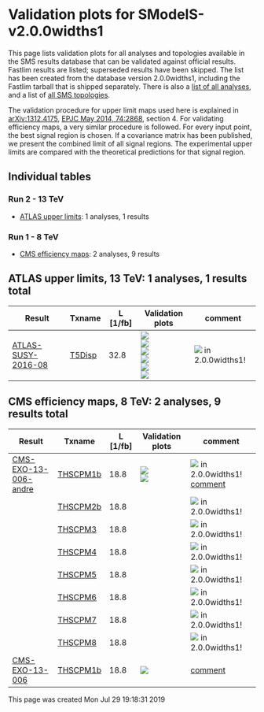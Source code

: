 
# Validation plots for SModelS-v2.0.0widths1 

This page lists validation plots for all analyses and topologies available in
the SMS results database that can be validated against official results.
Fastlim results are listed; superseded results have been skipped. The list has been created from the
database version 2.0.0widths1, including the Fastlim tarball that is shipped separately.
There is also a [list of all analyses](ListOfAnalyses200widths1), and
a list of [all SMS topologies](SmsDictionary200widths1).

The validation procedure for upper limit maps used here is explained in [arXiv:1312.4175](http://arxiv.org/abs/1312.4175),  [EPJC May 2014, 74:2868](http://link.springer.com/article/10.1140/epjc/s10052-014-2868-5), section 4. For validating efficiency maps, a very similar procedure is followed. For every input point, the best signal region is chosen. If a covariance matrix has been published, we present the combined limit of all signal regions. The experimental upper limits are compared with the theoretical predictions for that signal region.

## Individual tables

### Run 2 - 13 TeV
 * [ATLAS upper limits](#ATLASupperlimits13): 1 analyses, 1 results

### Run 1 - 8 TeV
 * [CMS efficiency maps](#CMSefficiencymaps8): 2 analyses, 9 results


<a name="ATLASupperlimits13"></a>
## ATLAS upper limits, 13 TeV: 1 analyses, 1 results total

| **Result** | **Txname** | **L [1/fb]** | **Validation plots** | **comment** |
|------------|------------|--------------|----------------------|-------------|
| [ATLAS-SUSY-2016-08](https://atlas.web.cern.ch/Atlas/GROUPS/PHYSICS/PAPERS/SUSY-2016-08/)| [T5Disp](SmsDictionary200widths1#T5Disp)| 32.8|<a href="https://smodels.github.io/validation/200widths1/13TeV/ATLAS/ATLAS-SUSY-2016-08/validation/T5Disp_2EqMassAx_EqWidthAy_EqMassBx-100.0_pretty.png"><img src="https://smodels.github.io/validation/200widths1/13TeV/ATLAS/ATLAS-SUSY-2016-08/validation/T5Disp_2EqMassAx_EqWidthAy_EqMassBx-100.0_pretty.png" /></a><BR><a href="https://smodels.github.io/validation/200widths1/13TeV/ATLAS/ATLAS-SUSY-2016-08/validation/T5Disp_2EqMassAx6.582119514e-16_EqMassBy_pretty.png"><img src="https://smodels.github.io/validation/200widths1/13TeV/ATLAS/ATLAS-SUSY-2016-08/validation/T5Disp_2EqMassAx6.582119514e-16_EqMassBy_pretty.png" /></a><BR><a href="https://smodels.github.io/validation/200widths1/13TeV/ATLAS/ATLAS-SUSY-2016-08/validation/T5Disp_2EqMassAxy_EqMassBx-100.0_pretty.png"><img src="https://smodels.github.io/validation/200widths1/13TeV/ATLAS/ATLAS-SUSY-2016-08/validation/T5Disp_2EqMassAxy_EqMassBx-100.0_pretty.png" /></a><BR><a href="https://smodels.github.io/validation/200widths1/13TeV/ATLAS/ATLAS-SUSY-2016-08/validation/T5Disp_2EqMassAxy_EqMassB100.0_pretty.png"><img src="https://smodels.github.io/validation/200widths1/13TeV/ATLAS/ATLAS-SUSY-2016-08/validation/T5Disp_2EqMassAxy_EqMassB100.0_pretty.png" /></a><BR><a href="https://smodels.github.io/validation/200widths1/13TeV/ATLAS/ATLAS-SUSY-2016-08/validation/T5Disp_2EqMassAx_EqWidthA6.582119514e-16_EqMassBy_pretty.png"><img src="https://smodels.github.io/validation/200widths1/13TeV/ATLAS/ATLAS-SUSY-2016-08/validation/T5Disp_2EqMassAx_EqWidthA6.582119514e-16_EqMassBy_pretty.png" /></a><BR><a href="https://smodels.github.io/validation/200widths1/13TeV/ATLAS/ATLAS-SUSY-2016-08/validation/T5Disp_2EqMassAx_EqWidthAy_EqMassB100.0_pretty.png"><img src="https://smodels.github.io/validation/200widths1/13TeV/ATLAS/ATLAS-SUSY-2016-08/validation/T5Disp_2EqMassAx_EqWidthAy_EqMassB100.0_pretty.png" /></a>  | <img src="https://smodels.github.io/pics/new.png" /> in 2.0.0widths1!  |


<a name="CMSefficiencymaps8"></a>
## CMS efficiency maps, 8 TeV: 2 analyses, 9 results total

| **Result** | **Txname** | **L [1/fb]** | **Validation plots** | **comment** |
|------------|------------|--------------|----------------------|-------------|
| [CMS-EXO-13-006-andre](http://cms-results.web.cern.ch/cms-results/public-results/publications/EXO-13-006/index.html)| [THSCPM1b](SmsDictionary200widths1#THSCPM1b)| 18.8|<a href="https://smodels.github.io/validation/200widths1/8TeV/CMS/CMS-EXO-13-006-andre/validation/THSCPM1b_2EqMassAx_EqWidthAy_pretty.png"><img src="https://smodels.github.io/validation/200widths1/8TeV/CMS/CMS-EXO-13-006-andre/validation/THSCPM1b_2EqMassAx_EqWidthAy_pretty.png" /></a><BR><a href="https://smodels.github.io/validation/200widths1/8TeV/CMS/CMS-EXO-13-006-andre/validation/THSCPM1b_2EqMassAx_pretty.png"><img src="https://smodels.github.io/validation/200widths1/8TeV/CMS/CMS-EXO-13-006-andre/validation/THSCPM1b_2EqMassAx_pretty.png" /></a>  | <img src="https://smodels.github.io/pics/new.png" /> in 2.0.0widths1! [comment](https://smodels.github.io/validation/200widths1/8TeV/CMS/CMS-EXO-13-006-andre/validation/THSCPM1b.txt) |
| | [THSCPM2b](SmsDictionary200widths1#THSCPM2b)| 18.8|  | <img src="https://smodels.github.io/pics/new.png" /> in 2.0.0widths1!  |
| | [THSCPM3](SmsDictionary200widths1#THSCPM3)| 18.8|  | <img src="https://smodels.github.io/pics/new.png" /> in 2.0.0widths1!  |
| | [THSCPM4](SmsDictionary200widths1#THSCPM4)| 18.8|  | <img src="https://smodels.github.io/pics/new.png" /> in 2.0.0widths1!  |
| | [THSCPM5](SmsDictionary200widths1#THSCPM5)| 18.8|  | <img src="https://smodels.github.io/pics/new.png" /> in 2.0.0widths1!  |
| | [THSCPM6](SmsDictionary200widths1#THSCPM6)| 18.8|  | <img src="https://smodels.github.io/pics/new.png" /> in 2.0.0widths1!  |
| | [THSCPM7](SmsDictionary200widths1#THSCPM7)| 18.8|  | <img src="https://smodels.github.io/pics/new.png" /> in 2.0.0widths1!  |
| | [THSCPM8](SmsDictionary200widths1#THSCPM8)| 18.8|  | <img src="https://smodels.github.io/pics/new.png" /> in 2.0.0widths1!  |
| [CMS-EXO-13-006](http://cms-results.web.cern.ch/cms-results/public-results/publications/EXO-13-006/index.html)| [THSCPM1b](SmsDictionary200widths1#THSCPM1b)| 18.8|<a href="https://smodels.github.io/validation/200widths1/8TeV/CMS/CMS-EXO-13-006-eff/validation/THSCPM1b_2EqMassAx_EqWidthAy_pretty.png"><img src="https://smodels.github.io/validation/200widths1/8TeV/CMS/CMS-EXO-13-006-eff/validation/THSCPM1b_2EqMassAx_EqWidthAy_pretty.png" /></a>  |[comment](https://smodels.github.io/validation/200widths1/8TeV/CMS/CMS-EXO-13-006-eff/validation/THSCPM1b.txt) |

This page was created Mon Jul 29 19:18:31 2019
